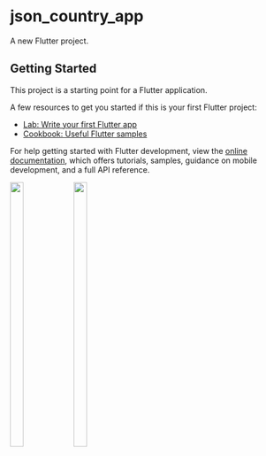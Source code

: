 # json_country_app

A new Flutter project.

## Getting Started

This project is a starting point for a Flutter application.

A few resources to get you started if this is your first Flutter project:

- [Lab: Write your first Flutter app](https://docs.flutter.dev/get-started/codelab)
- [Cookbook: Useful Flutter samples](https://docs.flutter.dev/cookbook)

For help getting started with Flutter development, view the
[online documentation](https://docs.flutter.dev/), which offers tutorials,
samples, guidance on mobile development, and a full API reference.

<p>
<img src = "https://user-images.githubusercontent.com/113697861/229605159-b32c71c8-5a29-48c7-a692-fc1be4e60f99.png" width=22% height=35%>
<img src = "https://user-images.githubusercontent.com/113697861/229605168-81adf81d-7a27-43e9-8e2b-f87b60ccdb37.png" width=22% height=35%>

</p>

